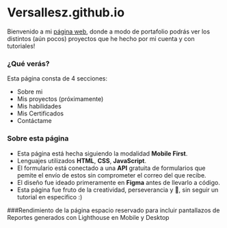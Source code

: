 # Versallesz.github.io
Bienvenido a mi [página web](https://versallesz.github.io/), donde a modo de portafolio podrás ver los distintos (aún pocos) proyectos que he hecho por mi cuenta y con tutoriales! 


### ¿Qué verás?
Esta página consta de 4 secciones:
- Sobre mi
- Mis proyectos (próximamente)
- Mis habilidades
- Mis Certificados
- Contáctame

### Sobre esta página
- Esta página está hecha siguiendo la modalidad **Mobile First**.
- Lenguajes utilizados **HTML**, **CSS**, **JavaScript**.
- El formulario está conectado a una **API** gratuita de formularios que pemite el envío de estos sin comprometer el correo del que recibe.
- El diseño fue ideado primeramente en **Figma** antes de llevarlo a código. 
- Esta página fue fruto de la creatividad, perseverancia y 💚, sin seguir un tutorial en especifico :) 

###Rendimiento de la página
espacio reservado para incluir pantallazos de Reportes generados con Lighthouse en Mobile y Desktop
